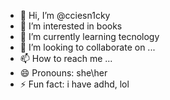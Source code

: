 - 👋 Hi, I’m @cciesn1cky
- 👀 I’m interested in books
- 🌱 I’m currently learning tecnology
- 💞️ I’m looking to collaborate on ...
- 📫 How to reach me ...
- 😄 Pronouns: she\her
- ⚡ Fun fact: i have adhd, lol

<!---
cciesn1cky/cciesn1cky is a ✨ special ✨ repository because its `README.md` (this file) appears on your GitHub profile.
You can click the Preview link to take a look at your changes.
--->
